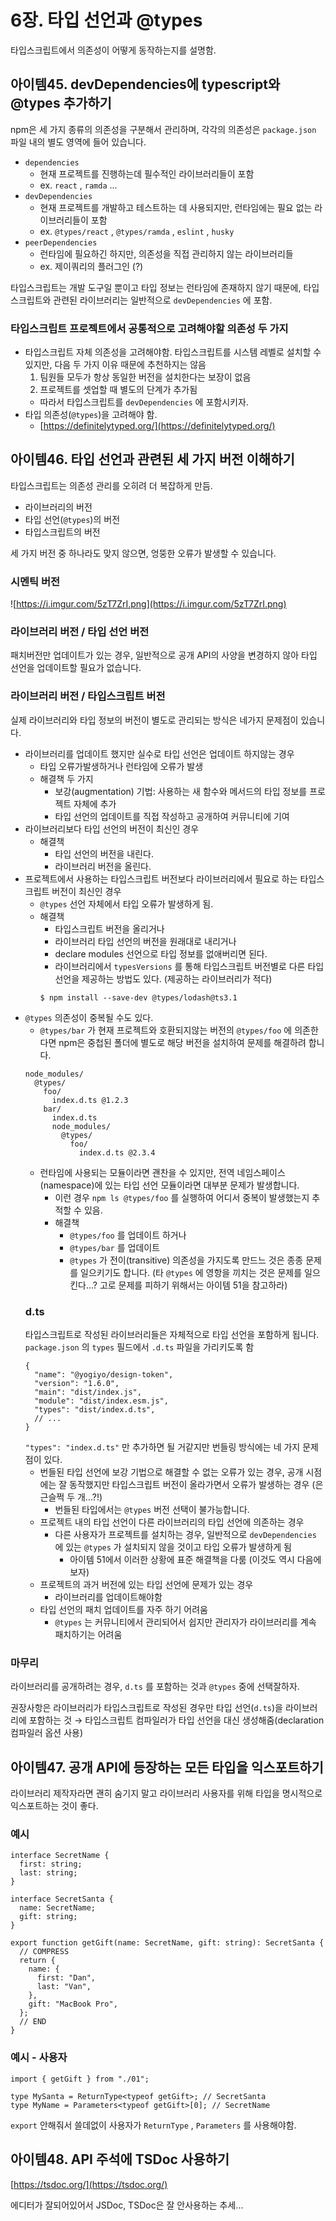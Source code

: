 # 6장. 타입 선언과 @types

타입스크립트에서 의존성이 어떻게 동작하는지를 설명함.

## 아이템45. devDependencies에 typescript와 @types 추가하기

npm은 세 가지 종류의 의존성을 구분해서 관리하며, 각각의 의존성은 `package.json` 파일 내의 별도 영역에 들어 있습니다.

- `dependencies`
  - 현재 프로젝트를 진행하는데 필수적인 라이브러리들이 포함
  - ex. `react` , `ramda` ...
- `devDependencies`
  - 현재 프로젝트를 개발하고 테스트하는 데 사용되지만, 런타임에는 필요 없는 라이브러리들이 포함
  - ex. `@types/react` , `@types/ramda` , `eslint` , `husky`
- `peerDependencies`
  - 런타임에 필요하긴 하지만, 의존성을 직접 관리하지 않는 라이브러리들
  - ex. 제이쿼리의 플러그인 (?)

타입스크립트는 개발 도구일 뿐이고 타입 정보는 런타임에 존재하지 않기 때문에, 타입스크립트와 관련된 라이브러리는 일반적으로 `devDependencies` 에 포함.

### 타입스크립트 프로젝트에서 공통적으로 고려해야할 의존성 두 가지

- 타입스크립트 자체 의존성을 고려해야함. 타입스크립트를 시스템 레벨로 설치할 수 있지만, 다음 두 가지 이유 때문에 추천하지는 않음
  1. 팀원들 모두가 항상 동일한 버전을 설치한다는 보장이 없음
  2. 프로젝트를 셋업할 때 별도의 단계가 추가됨
  - 따라서 타입스크립트를 `devDependencies` 에 포함시키자.
- 타입 의존성(`@types`)을 고려해야 함.
  - [https://definitelytyped.org/](https://definitelytyped.org/)

## 아이템46. 타입 선언과 관련된 세 가지 버전 이해하기

타입스크립트는 의존성 관리를 오히려 더 복잡하게 만듬.

- 라이브러리의 버전
- 타입 선언(`@types`)의 버전
- 타입스크립트의 버전

세 가지 버전 중 하나라도 맞지 않으면, 엉뚱한 오류가 발생할 수 있습니다.

### 시멘틱 버전

![https://i.imgur.com/5zT7ZrI.png](https://i.imgur.com/5zT7ZrI.png)

### 라이브러리 버전 / 타입 선언 버전

패치버전만 업데이트가 있는 경우, 일반적으로 공개 API의 사양을 변경하지 않아 타입 선언을 업데이트할 필요가 없습니다.

### 라이브러리 버전 / 타입스크립트 버전

실제 라이브러리와 타입 정보의 버전이 별도로 관리되는 방식은 네가지 문제점이 있습니다.

- 라이브러리를 업데이트 했지만 실수로 타입 선언은 업데이트 하지않는 경우
  - 타입 오류가발생하거나 런타임에 오류가 발생
  - 해결책 두 가지
    - 보강(augmentation) 기법: 사용하는 새 함수와 메서드의 타입 정보를 프로젝트 자체에 추가
    - 타입 선언의 업데이트를 직접 작성하고 공개하여 커뮤니티에 기여
- 라이브러리보다 타입 선언의 버전이 최신인 경우
  - 해결책
    - 타입 선언의 버전을 내린다.
    - 라이브러리 버전을 올린다.
- 프로젝트에서 사용하는 타입스크립트 버전보다 라이브러리에서 필요로 하는 타입스크립트 버전이 최신인 경우
  - `@types` 선언 자체에서 타입 오류가 발생하게 됨.
  - 해결책
    - 타입스크립트 버전을 올리거나
    - 라이브러리 타입 선언의 버전을 원래대로 내리거나
    - declare modules 선언으로 타입 정보를 없애버리면 된다.
    - 라이브러리에서 `typesVersions` 를 통해 타입스크립트 버전별로 다른 타입 선언을 제공하는 방법도 있다. (제공하는 라이브러리가 적다)
    ```tsx
    $ npm install --save-dev @types/lodash@ts3.1
    ```
- `@types` 의존성이 중복될 수도 있다.
  - `@types/bar` 가 현재 프로젝트와 호환되지않는 버전의 `@types/foo` 에 의존한다면 npm은 중첩된 폴더에 별도로 해당 버전을 설치하여 문제를 해결하려 합니다.
  ```tsx
  node_modules/
    @types/
      foo/
        index.d.ts @1.2.3
      bar/
        index.d.ts
        node_modules/
          @types/
            foo/
              index.d.ts @2.3.4
  ```
  - 런타임에 사용되는 모듈이라면 괜찬을 수 있지만, 전역 네임스페이스(namespace)에 있는 타입 선언 모듈이라면 대부분 문제가 발생합니다.
    - 이런 경우 `npm ls @types/foo` 를 실행하여 어디서 중복이 발생했는지 추적할 수 있음.
    - 해결책
      - `@types/foo` 를 업데이트 하거나
      - `@types/bar` 를 업데이트
      - `@types` 가 전이(transitive) 의존성을 가지도록 만드느 것은 종종 문제를 일으키기도 합니다. (타 `@types` 에 영항을 끼치는 것은 문제를 일으킨다...? 고로 문제를 피하기 위해서는 아이템 51을 참고하라)
  ### d.ts
  타입스크립트로 작성된 라이브러리들은 자체적으로 타입 선언을 포함하게 됩니다.
  `package.json` 의 `types` 필드에서 `.d.ts` 파일을 가리키도록 함
  ```tsx
  {
    "name": "@yogiyo/design-token",
    "version": "1.6.0",
    "main": "dist/index.js",
    "module": "dist/index.esm.js",
    "types": "dist/index.d.ts",
    // ...
  }
  ```
  `"types": "index.d.ts"` 만 추가하면 될 거같지만 번들링 방식에는 네 가지 문제점이 있다.
  - 번들된 타입 선언에 보강 기법으로 해결할 수 없는 오류가 있는 경우, 공개 시점에는 잘 동작했지만 타입스크립트 버전이 올라가면서 오류가 발생하는 경우 (은근슬쩍 두 개...?!)
    - 번들된 타입에서는 `@types` 버전 선택이 불가능합니다.
  - 프로젝트 내의 타입 선언이 다른 라이브러리의 타입 선언에 의존하는 경우
    - 다른 사용자가 프로젝트를 설치하는 경우, 일반적으로 `devDependencies` 에 있는 `@types` 가 설치되지 않을 것이고 타입 오류가 발생하게 됨
      - 아이템 51에서 이러한 상황에 표준 해결책을 다룸 (이것도 역시 다음에 보자)
  - 프로젝트의 과거 버전에 있는 타입 선언에 문제가 있는 경우
    - 라이브러리를 업데이트해야함
  - 타입 선언의 패치 업데이트를 자주 하기 어려움
    - `@types` 는 커뮤니티에서 관리되어서 쉽지만 관리자가 라이브러리를 계속 패치하기는 어려움

### 마무리

라이브러리를 공개하려는 경우, `d.ts` 를 포함하는 것과 `@types` 중에 선택잘하자.

권장사항은 라이브러리가 타입스크립트로 작성된 경우만 타입 선언(`d.ts`)을 라이브러리에 포함하는 것 → 타입스크립트 컴파일러가 타입 선언을 대신 생성해줌(declaration 컴파일러 옵션 사용)

## 아이템47. 공개 API에 등장하는 모든 타입을 익스포트하기

라이브러리 제작자라면 괜히 숨기지 말고 라이브러리 사용자를 위해 타입을 명시적으로 익스포트하는 것이 좋다.

### 예시

```tsx
interface SecretName {
  first: string;
  last: string;
}

interface SecretSanta {
  name: SecretName;
  gift: string;
}

export function getGift(name: SecretName, gift: string): SecretSanta {
  // COMPRESS
  return {
    name: {
      first: "Dan",
      last: "Van",
    },
    gift: "MacBook Pro",
  };
  // END
}
```

### 예시 - 사용자

```tsx
import { getGift } from "./01";

type MySanta = ReturnType<typeof getGift>; // SecretSanta
type MyName = Parameters<typeof getGift>[0]; // SecretName
```

`export` 안해줘서 쓸데없이 사용자가 `ReturnType` , `Parameters` 를 사용해야함.

## 아이템48. API 주석에 TSDoc 사용하기

[https://tsdoc.org/](https://tsdoc.org/)

에디터가 잘되어있어서 JSDoc, TSDoc은 잘 안사용하는 추세...
